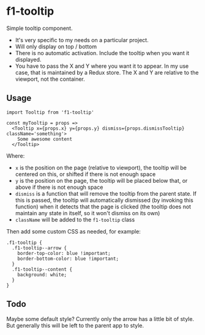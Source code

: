 # f1-tooltip

Simple tooltip component.

 * It's very specific to my needs on a particular project.
 * Will only display on top / bottom
 * There is no automatic activation.  Include the tooltip when you want it displayed.
 * You have to pass the X and Y where you want it to appear.  In my use case, that is maintained
 by a Redux store.  The X and Y are relative to the viewport, not the container.

## Usage

```
import Tooltip from 'f1-tooltip'

const myTooltip = props =>
  <Tooltip x={props.x} y={props.y} dismiss={props.dismissTooltip} className='something'>
    Some awesome content
  </Tooltip>
```

Where:

 * `x` is the position on the page (relative to viewport), the tooltip will be centered on this, or shifted if there is not
 enough space
 * `y` is the position on the page, the tooltip will be placed below that, or above if there is not enough space
 * `dismiss` is a function that will remove the tooltip from the parent state.  If this is passed, the tooltip will
 automatically dismissed (by invoking this function) when it detects that the page is clicked (the tooltip does not
 maintain any state in itself, so it won't dismiss on its own)
 * `className` will be added to the `f1-tooltip` class

Then add some custom CSS as needed, for example:

```
.f1-tooltip {
  .f1-tooltip--arrow {
    border-top-color: blue !important;
    border-bottom-color: blue !important;
  }
  .f1-tooltip--content {
    background: white;
  }
}
```

## Todo

Maybe some default style?  Currently only the arrow has a little bit of style.  But generally this will be left to the
parent app to style.
